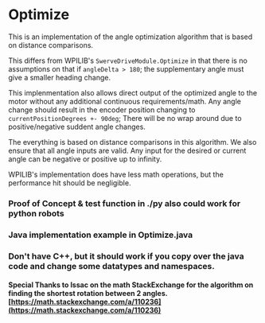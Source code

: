 # Optimize

This is an implementation of the angle optimization algorithm that is based on distance comparisons. 

This differs from WPILIB's `SwerveDriveModule.Optimize` in that there is no assumptions on that if `angleDelta > 180`; the supplementary angle must give a smaller heading change. 

This implenmentation also allows direct output of the optimized angle to the motor without any additional continuous requirements/math. Any angle change should result in the encoder position changing to `currentPositionDegrees +- 90deg`; There will be no wrap around due to positive/negative suddent angle changes.

The everything is based on distance comparisons in this algorithm. We also ensure that all angle inputs are valid. Any input for the desired or current angle can be negative or positive up to infinity. 

WPILIB's implementation does have less math operations, but the performance hit should be negligible.

### Proof of Concept & test function in ./py also could work for python robots
### Java implementation example in Optimize.java 
### Don't have C++, but it should work if you copy over the java code and change some datatypes and namespaces.  

#### Special Thanks to Issac on the math StackExchange for the algorithm on finding the shortest rotation between 2 angles. [https://math.stackexchange.com/a/110236](https://math.stackexchange.com/a/110236)
